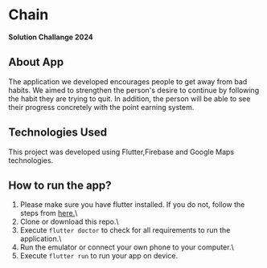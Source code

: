 # Chain 

 **Solution Challange 2024**

## About App
The application we developed encourages people to get away from bad habits. We aimed to strengthen the person's desire to continue by following the habit they are trying to quit. In addition, the person will be able to see their progress concretely with the point earning system.

## Technologies Used
This project was developed using Flutter,Firebase and Google Maps technologies.


## How to run the app?

1. Please make sure you have flutter installed. If you do not, follow the steps from [here.](https://docs.flutter.dev/get-started/install)\
2. Clone or download this repo.\
3. Execute `flutter doctor` to check for all requirements to run the application.\
4. Run the emulator or connect your own phone to your computer.\
5. Execute `flutter run` to run your app on device.
